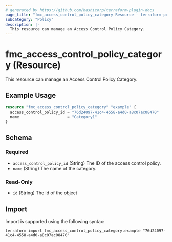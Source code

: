 ```yaml
---
# generated by https://github.com/hashicorp/terraform-plugin-docs
page_title: "fmc_access_control_policy_category Resource - terraform-provider-fmc"
subcategory: "Policy"
description: |-
  This resource can manage an Access Control Policy Category.
---
```


# fmc_access_control_policy_category (Resource)

This resource can manage an Access Control Policy Category.

## Example Usage

```terraform
resource "fmc_access_control_policy_category" "example" {
  access_control_policy_id = "76d24097-41c4-4558-a4d0-a8c07ac08470"
  name                     = "Category1"
}
```

<!-- schema generated by tfplugindocs -->
## Schema

### Required

- `access_control_policy_id` (String) The ID of the access control policy.
- `name` (String) The name of the category.

### Read-Only

- `id` (String) The id of the object

## Import

Import is supported using the following syntax:

```shell
terraform import fmc_access_control_policy_category.example "76d24097-41c4-4558-a4d0-a8c07ac08470"
```
